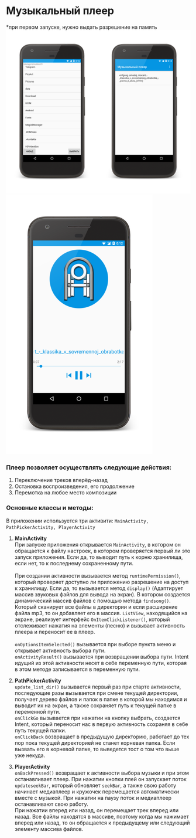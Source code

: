 # Музыкальный плеер
*при первом запуске, нужно выдать разрешение на память
<img src = "https://github.com/frosty77088/music-player/blob/master/screenshots/imgonline-com-ua-2to1-nepo8L5YRBEDr.png" width = "800">
<img src = "https://github.com/frosty77088/music-player/blob/master/screenshots/Screenshot_20190520-001256_framed.png" width = "400">

### Плеер позволяет осуществлять следующие действия:<br>
1. Переключение треков вперёд-назад<br>
2. Остановка воспроизведения, его продолжение<br>
3. Перемотка на любое место композиции<br>

### Основные классы и методы:
В приложении используется три активити: ```MainActivity, PathPickerActivity, PlayerActivity```<br>
1) <b>MainActivity</b><br>
При запуске приложения открывается ```MainActivity```, в котором он обращается к файлу настроек, в котором проверяется первый ли это запуск приложения. Если да, то выводит путь к корню хранилища, если нет, то к последнему сохраненному пути.<br><br>
При создании активности вызывается метод ```runtimePermission()```, который проверяет доступно ли приложению разрешение на доступ к хранилищу. Если да, то вызывается метод ```display()``` (Адаптирует массив звуковых файлов для вывода на экран). В котором создается динамический массив файлов с помощью метода ```findsong()```. Который сканирует все файлы в директории и если расширение файла mp3, то он добавляет его в массив. ```ListView```, находящийся на экране, реализует интерфейс ```OnItemClickListener()```, который отслеживает нажатия на элементы (песню) и вызывает активность плеера и переносит ее в плеер.<br><br>
```onOptionsItemSelected()``` вызывается при выборе пункта меню и открывает активность выбора пути.<br>
```onActivityResult()``` вызывается при возвращении выбора пути. Intent идущий из этой активности несет в себе переменную пути, которая в этом методе записывается в переменную пути.<br>

2) <b>PathPickerActivity</b><br>
```update_list_dir()``` вызывается первый раз при старте активности, последующие разы вызывается при смене текущей директории, получает дерево файлов и папок в папке в которой мы находимся и выводит их на экран, а также сохраняет путь к текущей папке в переменной пути.<br>
```onClickGo``` вызывается при нажатии на кнопку выбрать, создается Intent, который  переносит нас в первую активность сохраняя в себе путь текущей папки.<br>
```onClickBack``` возвращает в предыдущую директорию, работает до тех пор пока текущей директорией не станет корневая папка. Если вызвать его в корневой папке, то выведется тост о том что выше уже некуда.<br>

3) <b>PlayerActivity</b><br>
  ```onBackPressed()``` возвращает к активности выбора музыки и при этом останавливает плеер.
При нажатии кнопки плей он запускает поток ```updateseekBar```, который обновляет ```seekBar```, а также свою работу начинает медиаплеер и кружочек перемещается автоматически вместе с музыкой. При нажатии на паузу поток и медиаплеер останавливают свою работу.<br>
При нажатии вперед или назад, он перемещает трек вперед или назад. Все файлы находятся в массиве, поэтому когда мы нажимает вперед или назад, то он обращается к предыдущему или следующий элементу массива файлов.<br>

